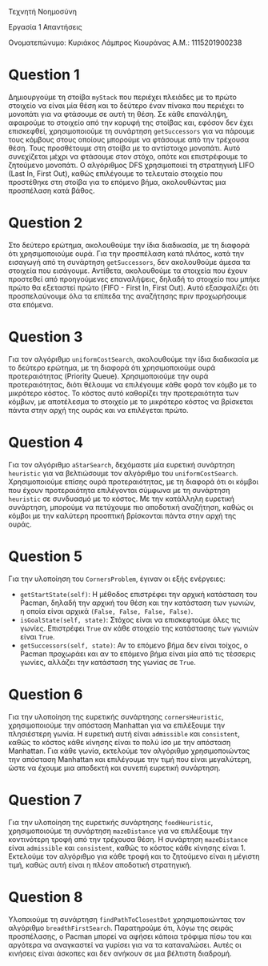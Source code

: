 Τεχνητή Νοημοσύνη

Εργασία 1 Απαντήσεις

Ονοματεπώνυμο: Κυριάκος Λάμπρος Κιουράνας
Α.Μ.: 1115201900238

# Question 1

Δημιουργούμε τη στοίβα `myStack` που περιέχει πλειάδες με το πρώτο στοιχείο να είναι μία θέση και το δεύτερο έναν πίνακα που περιέχει το μονοπάτι για να φτάσουμε σε αυτή τη θέση. Σε κάθε επανάληψη, αφαιρούμε το στοιχείο από την κορυφή της στοίβας και, εφόσον δεν έχει επισκεφθεί, χρησιμοποιούμε τη συνάρτηση `getSuccessors` για να πάρουμε τους κόμβους στους οποίους μπορούμε να φτάσουμε από την τρέχουσα θέση. Τους προσθέτουμε στη στοίβα με το αντίστοιχο μονοπάτι. Αυτό συνεχίζεται μέχρι να φτάσουμε στον στόχο, οπότε και επιστρέφουμε το ζητούμενο μονοπάτι. Ο αλγόριθμος DFS χρησιμοποιεί τη στρατηγική LIFO (Last In, First Out), καθώς επιλέγουμε το τελευταίο στοιχείο που προστέθηκε στη στοίβα για το επόμενο βήμα, ακολουθώντας μια προσπέλαση κατά βάθος.

# Question 2

Στο δεύτερο ερώτημα, ακολουθούμε την ίδια διαδικασία, με τη διαφορά ότι χρησιμοποιούμε ουρά. Για την προσπέλαση κατά πλάτος, κατά την εισαγωγή από τη συνάρτηση `getSuccessors`, δεν ακολουθούμε άμεσα τα στοιχεία που εισάγουμε. Αντίθετα, ακολουθούμε τα στοιχεία που έχουν προστεθεί από προηγούμενες επαναλήψεις, δηλαδή το στοιχείο που μπήκε πρώτο θα εξεταστεί πρώτο (FIFO - First In, First Out). Αυτό εξασφαλίζει ότι προσπελαύνουμε όλα τα επίπεδα της αναζήτησης πριν προχωρήσουμε στα επόμενα.

# Question 3

Για τον αλγόριθμο `uniformCostSearch`, ακολουθούμε την ίδια διαδικασία με το δεύτερο ερώτημα, με τη διαφορά ότι χρησιμοποιούμε ουρά προτεραιότητας (Priority Queue). Χρησιμοποιούμε την ουρά προτεραιότητας, διότι θέλουμε να επιλέγουμε κάθε φορά τον κόμβο με το μικρότερο κόστος. Το κόστος αυτό καθορίζει την προτεραιότητα των κόμβων, με αποτέλεσμα το στοιχείο με το μικρότερο κόστος να βρίσκεται πάντα στην αρχή της ουράς και να επιλέγεται πρώτο.

# Question 4

Για τον αλγόριθμο `aStarSearch`, δεχόμαστε μία ευρετική συνάρτηση `heuristic` για να βελτιώσουμε τον αλγόριθμο του `uniformCostSearch`. Χρησιμοποιούμε επίσης ουρά προτεραιότητας, με τη διαφορά ότι οι κόμβοι που έχουν προτεραιότητα επιλέγονται σύμφωνα με τη συνάρτηση `heuristic` σε συνδυασμό με το κόστος. Με την κατάλληλη ευρετική συνάρτηση, μπορούμε να πετύχουμε πιο αποδοτική αναζήτηση, καθώς οι κόμβοι με την καλύτερη προοπτική βρίσκονται πάντα στην αρχή της ουράς.

# Question 5

Για την υλοποίηση του `CornersProblem`, έγιναν οι εξής ενέργειες:
- `getStartState(self)`: Η μέθοδος επιστρέφει την αρχική κατάσταση του Pacman, δηλαδή την αρχική του θέση και την κατάσταση των γωνιών, η οποία είναι αρχικά `(False, False, False, False)`.
- `isGoalState(self, state)`: Στόχος είναι να επισκεφτούμε όλες τις γωνίες. Επιστρέφει `True` αν κάθε στοιχείο της κατάστασης των γωνιών είναι `True`.
- `getSuccessors(self, state)`: Αν το επόμενο βήμα δεν είναι τοίχος, ο Pacman προχωράει και αν το επόμενο βήμα είναι μία από τις τέσσερις γωνίες, αλλάζει την κατάσταση της γωνίας σε `True`.

# Question 6

Για την υλοποίηση της ευρετικής συνάρτησης `cornersHeuristic`, χρησιμοποιούμε την απόσταση Manhattan για να επιλέξουμε την πλησιέστερη γωνία. Η ευρετική αυτή είναι `admissible` και `consistent`, καθώς το κόστος κάθε κίνησης είναι το πολύ ίσο με την απόσταση Manhattan. Για κάθε γωνία, εκτελούμε τον αλγόριθμο χρησιμοποιώντας την απόσταση Manhattan και επιλέγουμε την τιμή που είναι μεγαλύτερη, ώστε να έχουμε μια αποδεκτή και συνεπή ευρετική συνάρτηση.

# Question 7

Για την υλοποίηση της ευρετικής συνάρτησης `foodHeuristic`, χρησιμοποιούμε τη συνάρτηση `mazeDistance` για να επιλέξουμε την κοντινότερη τροφή από την τρέχουσα θέση. Η συνάρτηση `mazeDistance` είναι `admissible` και `consistent`, καθώς το κόστος κάθε κίνησης είναι 1. Εκτελούμε τον αλγόριθμο για κάθε τροφή και το ζητούμενο είναι η μέγιστη τιμή, καθώς αυτή είναι η πλέον αποδοτική στρατηγική.

# Question 8

Υλοποιούμε τη συνάρτηση `findPathToClosestDot` χρησιμοποιώντας τον αλγόριθμο `breadthFirstSearch`. Παρατηρούμε ότι, λόγω της σειράς προσπέλασης, ο Pacman μπορεί να αφήσει κάποια τρόφιμα πίσω του και αργότερα να αναγκαστεί να γυρίσει για να τα καταναλώσει. Αυτές οι κινήσεις είναι άσκοπες και δεν ανήκουν σε μια βέλτιστη διαδρομή.
